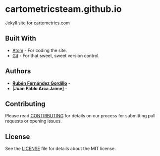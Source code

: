 # cartometricsteam.github.io
Jekyll site for cartometrics.com

## Built With

* [Atom](https://atom.io/) - For coding the site.
* [Git](https://git-scm.com/) - For that sweet, sweet version control.

## Authors
* **[Rubén Fernández Gordillo](https://rubfergor.com)** - 
* **[Juan Pablo Arca Jaime]** - 

## Contributing
Please read [CONTRIBUTING](CONTRIBUTING.md) for details on our process for
submitting pull requests or opening issues.

## License
See the [LICENSE](LICENSE.md) file for details about the MIT license.
